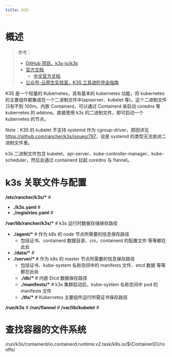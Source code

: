 ```yaml
---
title: K3S
---
```


# 概述

> 参考：
> - [GitHub 项目，k3s-io/k3s](https://github.com/k3s-io/k3s)
> - [官方文档](https://rancher.com/docs/k3s/latest/en/)
>   - [中文官方文档](https://docs.rancher.cn/k3s/)
> - [公众号-云原生实验室，K3S 工具进阶完全指南](https://mp.weixin.qq.com/s/ARhxWGypG0wepMqwTLH0mQ)

K3S 是一个轻量的 Kubernetes，具有基本的 kubernetes 功能，将 kubernetes 的主要组件都集成在一个二进制文件中(apiserver、kubelet 等)，这个二进制文件只有不到 100m。内嵌 Containerd，可以通过 Containerd 来启动 coredns 等 kubernetes 的 addone。直接使用 k3s 的二进制文件，即可启动一个 kubernetes 的节点。

Note：K3S 的 kubelet 不支持 systemd 作为 cgroup-driver，原因详见 <https://github.com/rancher/k3s/issues/797>，说是 systemd 的类型无法放进二进制文件里。

k3s 二进制文件包含 kubelet、api-server、kube-controller-manager、kube-scheduler，然后会通过 containerd 拉起 coredns 与 flannel。

# k3s 关联文件与配置

**/etc/rancher/k3s/\*** #

- **./k3s.yaml** #
- **./registries.yaml** #

**/var/lib/rancher/k3s/\*** # k3s 运行时数据存储保存路径

- **./agent/\*** # 作为 k8s 的 node 节点所需要的信息保存路径
  - 包括证书、containerd 数据目录、cni，containerd 的配置文件 等等都在此处
- **./data/\*** #
- **./server/\*** # 作为 k8s 的 master 节点所需要的信息保存路径
  - 包括证书、kube-system 名称空间中的 manifests 文件、etcd 数据 等等都在此处
  - **./db/\*** # 内嵌 Etcd 数据保存路径
  - **./manifests/\*** # k3s 集群启动后，kube-system 名称空间中 pod 的 manifests 文件
  - **./tls/\*** # Kubernetes 主要组件运行所需证书保存路径

**/run/k3s** #
**/run/flannel** #
**/var/lib/kubelet** #

# 查找容器的文件系统

/run/k3s/containerd/io.containerd.runtime.v2.task/k8s.io/${ContainerID}/rootfs/